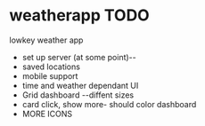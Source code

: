 # weatherapp TODO
lowkey weather app

- set up server (at some point)--
- saved locations
- mobile support
- time and weather dependant UI
- Grid dashboard --diffent sizes
- card click, show more- should color dashboard
- MORE ICONS


